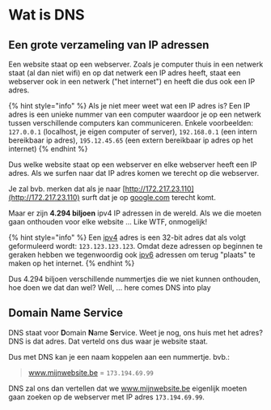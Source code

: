 # Wat is DNS

## Een grote verzameling van IP adressen

Een website staat op een webserver. Zoals je computer thuis in een netwerk staat \(al dan niet wifi\) en op dat netwerk een IP adres heeft, staat een webserver ook in een netwerk \("het internet"\) en heeft die dus ook een IP adres.

{% hint style="info" %}
Als je niet meer weet wat een IP adres is? Een IP adres is een unieke nummer van een computer waardoor je op een netwerk tussen verschillende computers kan communiceren. Enkele voorbeelden: `127.0.0.1` \(localhost, je eigen computer of server\), `192.168.0.1` \(een intern bereikbaar ip adres\), `195.12.45.65` \(een extern bereikbaar ip adres op het internet\)
{% endhint %}

Dus welke website staat op een webserver en elke webserver heeft een IP adres. Als we surfen naar dat IP adres komen we terecht op die webserver.

Je zal bvb. merken dat als je naar [http://172.217.23.110](http://172.217.23.110) surft dat je op [google.com](https://google.com) terecht komt.

Maar er zijn **4.294 biljoen** ipv4 IP adressen in de wereld. Als we die moeten gaan onthouden voor elke website ... Like WTF, onmogelijk!

{% hint style="info" %}
Een [ipv4](https://en.wikipedia.org/wiki/IPv4) adres is een 32-bit adres dat als volgt geformuleerd wordt: `123.123.123.123`. Omdat deze adressen op beginnen te geraken hebben we tegenwoordig ook [ipv6](https://en.wikipedia.org/wiki/IPv6) adressen om terug "plaats" te maken op het internet.
{% endhint %}

Dus 4.294 biljoen verschillende nummertjes die we niet kunnen onthouden, hoe doen we dat dan wel? Well, ... here comes DNS into play

## Domain Name Service

DNS staat voor **D**omain **N**ame **S**ervice. Weet je nog, ons huis met het adres? DNS is dat adres. Dat verteld ons dus waar je website staat.

Dus met DNS kan je een naam koppelen aan een nummertje. bvb.:

> www.mijnwebsite.be = `173.194.69.99`

DNS zal ons dan vertellen dat we www.mijnwebsite.be eigenlijk moeten gaan zoeken op de webserver met IP adres `173.194.69.99`.

